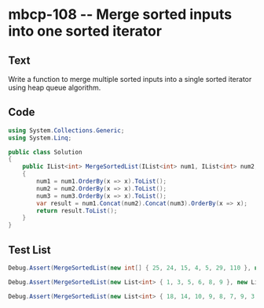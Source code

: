 # mbcp-108 -- Merge sorted inputs into one sorted iterator

## Text

Write a function to merge multiple sorted inputs into a single sorted iterator using heap queue algorithm.

## Code

```csharp
using System.Collections.Generic;
using System.Linq;

public class Solution
{
    public IList<int> MergeSortedList(IList<int> num1, IList<int> num2, IList<int> num3)
    {
        num1 = num1.OrderBy(x => x).ToList();
        num2 = num2.OrderBy(x => x).ToList();
        num3 = num3.OrderBy(x => x).ToList();
        var result = num1.Concat(num2).Concat(num3).OrderBy(x => x);
        return result.ToList();
    }
}
```

## Test List

```csharp
Debug.Assert(MergeSortedList(new int[] { 25, 24, 15, 4, 5, 29, 110 }, new int[] { 19, 20, 11, 56, 25, 233, 154 }, new int[] { 24, 26, 54, 48 }) == new int[] { 4, 5, 11, 15, 19, 20, 24, 24, 25, 25, 26, 29, 48, 54, 56, 110, 154, 233 });
```

```csharp
Debug.Assert(MergeSortedList(new List<int> { 1, 3, 5, 6, 8, 9 }, new List<int> { 2, 5, 7, 11 }, new List<int> { 1, 4, 7, 8, 12 }).SequenceEqual(new List<int> { 1, 1, 2, 3, 4, 5, 5, 6, 7, 7, 8, 8, 9, 11, 12 }));
```

```csharp
Debug.Assert(MergeSortedList(new List<int> { 18, 14, 10, 9, 8, 7, 9, 3, 2, 4, 1 }, new List<int> { 25, 35, 22, 85, 14, 65, 75, 25, 58 }, new List<int> { 12, 74, 9, 50, 61, 41 }).SequenceEqual(new List<int> { 1, 2, 3, 4, 7, 8, 9, 9, 9, 10, 12, 14, 14, 18, 22, 25, 25, 35, 41, 50, 58, 61, 65, 74, 75, 85 }));
```
